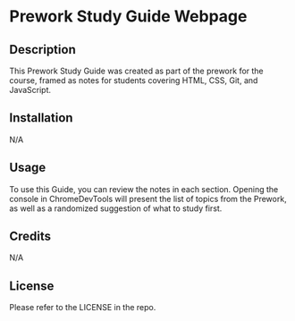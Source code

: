 # Prework Study Guide Webpage

## Description
This Prework Study Guide was created as part of the prework for the course, framed as notes for students covering HTML, CSS, Git, and JavaScript.

## Installation
N/A

## Usage
To use this Guide, you can review the notes in each section.  Opening the console in ChromeDevTools will present the list of topics from the Prework, as well as a randomized suggestion of what to study first.

## Credits
N/A

## License
Please refer to the LICENSE in the repo.